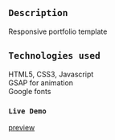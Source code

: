 ## `Description`
Responsive portfolio template

## `Technologies used`
HTML5, CSS3, Javascript  
GSAP for animation  
Google fonts  

### `Live Demo`
[preview](https://efatsamir.github.io/portfolio-template/)